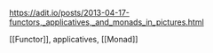 https://adit.io/posts/2013-04-17-functors,_applicatives,_and_monads_in_pictures.html

[[Functor]], applicatives, [[Monad]]